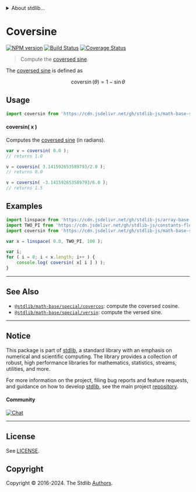 <!--

@license Apache-2.0

Copyright (c) 2018 The Stdlib Authors.

Licensed under the Apache License, Version 2.0 (the "License");
you may not use this file except in compliance with the License.
You may obtain a copy of the License at

   http://www.apache.org/licenses/LICENSE-2.0

Unless required by applicable law or agreed to in writing, software
distributed under the License is distributed on an "AS IS" BASIS,
WITHOUT WARRANTIES OR CONDITIONS OF ANY KIND, either express or implied.
See the License for the specific language governing permissions and
limitations under the License.

-->


<details>
  <summary>
    About stdlib...
  </summary>
  <p>We believe in a future in which the web is a preferred environment for numerical computation. To help realize this future, we've built stdlib. stdlib is a standard library, with an emphasis on numerical and scientific computation, written in JavaScript (and C) for execution in browsers and in Node.js.</p>
  <p>The library is fully decomposable, being architected in such a way that you can swap out and mix and match APIs and functionality to cater to your exact preferences and use cases.</p>
  <p>When you use stdlib, you can be absolutely certain that you are using the most thorough, rigorous, well-written, studied, documented, tested, measured, and high-quality code out there.</p>
  <p>To join us in bringing numerical computing to the web, get started by checking us out on <a href="https://github.com/stdlib-js/stdlib">GitHub</a>, and please consider <a href="https://opencollective.com/stdlib">financially supporting stdlib</a>. We greatly appreciate your continued support!</p>
</details>

# Coversine

[![NPM version][npm-image]][npm-url] [![Build Status][test-image]][test-url] [![Coverage Status][coverage-image]][coverage-url] <!-- [![dependencies][dependencies-image]][dependencies-url] -->

> Compute the [coversed sine][coversed-sine].

<section class="intro">

The [coversed sine][coversed-sine] is defined as

<!-- <equation class="equation" label="eq:coversine" align="center" raw="\operatorname{coversin}(\theta) = 1 - \sin \theta" alt="Coversed sine."> -->

```math
\mathop{\mathrm{coversin}}(\theta) = 1 - \sin \theta
```

<!-- <div class="equation" align="center" data-raw-text="\operatorname{coversin}(\theta) = 1 - \sin \theta" data-equation="eq:coversine">
    <img src="https://cdn.jsdelivr.net/gh/stdlib-js/stdlib@bb29798906e119fcb2af99e94b60407a270c9b32/lib/node_modules/@stdlib/math/base/special/coversin/docs/img/equation_coversine.svg" alt="Coversed sine.">
    <br>
</div> -->

<!-- </equation> -->

</section>

<!-- /.intro -->



<section class="usage">

## Usage

```javascript
import coversin from 'https://cdn.jsdelivr.net/gh/stdlib-js/math-base-special-coversin@v0.2.1-deno/mod.js';
```

#### coversin( x )

Computes the [coversed sine][coversed-sine] (in radians).

```javascript
var v = coversin( 0.0 );
// returns 1.0

v = coversin( 3.141592653589793/2.0 );
// returns 0.0

v = coversin( -3.141592653589793/6.0 );
// returns 1.5
```

</section>

<!-- /.usage -->

<section class="examples">

## Examples

<!-- eslint no-undef: "error" -->

```javascript
import linspace from 'https://cdn.jsdelivr.net/gh/stdlib-js/array-base-linspace@deno/mod.js';
import TWO_PI from 'https://cdn.jsdelivr.net/gh/stdlib-js/constants-float64-two-pi@deno/mod.js';
import coversin from 'https://cdn.jsdelivr.net/gh/stdlib-js/math-base-special-coversin@v0.2.1-deno/mod.js';

var x = linspace( 0.0, TWO_PI, 100 );

var i;
for ( i = 0; i < x.length; i++ ) {
    console.log( coversin( x[ i ] ) );
}
```

</section>

<!-- /.examples -->

<!-- Section for related `stdlib` packages. Do not manually edit this section, as it is automatically populated. -->

<section class="related">

* * *

## See Also

-   <span class="package-name">[`@stdlib/math-base/special/covercos`][@stdlib/math/base/special/covercos]</span><span class="delimiter">: </span><span class="description">compute the coversed cosine.</span>
-   <span class="package-name">[`@stdlib/math-base/special/versin`][@stdlib/math/base/special/versin]</span><span class="delimiter">: </span><span class="description">compute the versed sine.</span>

</section>

<!-- /.related -->

<!-- Section for all links. Make sure to keep an empty line after the `section` element and another before the `/section` close. -->


<section class="main-repo" >

* * *

## Notice

This package is part of [stdlib][stdlib], a standard library with an emphasis on numerical and scientific computing. The library provides a collection of robust, high performance libraries for mathematics, statistics, streams, utilities, and more.

For more information on the project, filing bug reports and feature requests, and guidance on how to develop [stdlib][stdlib], see the main project [repository][stdlib].

#### Community

[![Chat][chat-image]][chat-url]

---

## License

See [LICENSE][stdlib-license].


## Copyright

Copyright &copy; 2016-2024. The Stdlib [Authors][stdlib-authors].

</section>

<!-- /.stdlib -->

<!-- Section for all links. Make sure to keep an empty line after the `section` element and another before the `/section` close. -->

<section class="links">

[npm-image]: http://img.shields.io/npm/v/@stdlib/math-base-special-coversin.svg
[npm-url]: https://npmjs.org/package/@stdlib/math-base-special-coversin

[test-image]: https://github.com/stdlib-js/math-base-special-coversin/actions/workflows/test.yml/badge.svg?branch=v0.2.1
[test-url]: https://github.com/stdlib-js/math-base-special-coversin/actions/workflows/test.yml?query=branch:v0.2.1

[coverage-image]: https://img.shields.io/codecov/c/github/stdlib-js/math-base-special-coversin/main.svg
[coverage-url]: https://codecov.io/github/stdlib-js/math-base-special-coversin?branch=main

<!--

[dependencies-image]: https://img.shields.io/david/stdlib-js/math-base-special-coversin.svg
[dependencies-url]: https://david-dm.org/stdlib-js/math-base-special-coversin/main

-->

[chat-image]: https://img.shields.io/gitter/room/stdlib-js/stdlib.svg
[chat-url]: https://app.gitter.im/#/room/#stdlib-js_stdlib:gitter.im

[stdlib]: https://github.com/stdlib-js/stdlib

[stdlib-authors]: https://github.com/stdlib-js/stdlib/graphs/contributors

[umd]: https://github.com/umdjs/umd
[es-module]: https://developer.mozilla.org/en-US/docs/Web/JavaScript/Guide/Modules

[deno-url]: https://github.com/stdlib-js/math-base-special-coversin/tree/deno
[deno-readme]: https://github.com/stdlib-js/math-base-special-coversin/blob/deno/README.md
[umd-url]: https://github.com/stdlib-js/math-base-special-coversin/tree/umd
[umd-readme]: https://github.com/stdlib-js/math-base-special-coversin/blob/umd/README.md
[esm-url]: https://github.com/stdlib-js/math-base-special-coversin/tree/esm
[esm-readme]: https://github.com/stdlib-js/math-base-special-coversin/blob/esm/README.md
[branches-url]: https://github.com/stdlib-js/math-base-special-coversin/blob/main/branches.md

[stdlib-license]: https://raw.githubusercontent.com/stdlib-js/math-base-special-coversin/main/LICENSE

[coversed-sine]: https://en.wikipedia.org/wiki/Versine

<!-- <related-links> -->

[@stdlib/math/base/special/covercos]: https://github.com/stdlib-js/math-base-special-covercos/tree/deno

[@stdlib/math/base/special/versin]: https://github.com/stdlib-js/math-base-special-versin/tree/deno

<!-- </related-links> -->

</section>

<!-- /.links -->

